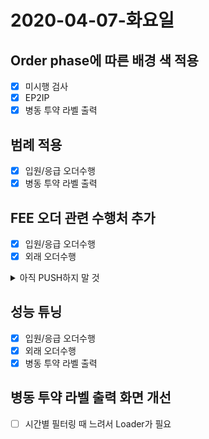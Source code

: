 # 2020-04-07-화요일

## Order phase에 따른 배경 색 적용

- [x] 미시행 검사
- [x] EP2IP
- [x] 병동 투약 라벨 출력

## 범례 적용

- [x] 입원/응급 오더수행
- [x] 병동 투약 라벨 출력

## FEE 오더 관련 수행처 추가

- [x] 입원/응급 오더수행
- [x] 외래 오더수행

<details>
  <summary>아직 PUSH하지 말 것</summary>
  부장님 Confirm 받고 PUSH
</details>

## 성능 튜닝

- [x] 입원/응급 오더수행
- [x] 외래 오더수행
- [x] 병동 투약 라벨 출력

## 병동 투약 라벨 출력 화면 개선
- [ ] 시간별 필터링 때 느려서 Loader가 필요